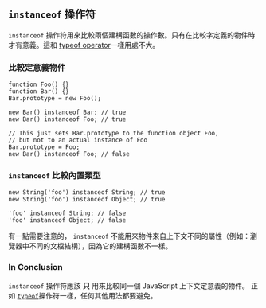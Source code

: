 ## `instanceof` 操作符

`instanceof` 操作符用來比較兩個建構函數的操作數。只有在比較字定義的物件時才有意義。這和 [typeof operator](#types.typeof)一樣用處不大。

### 比較定意義物件

    function Foo() {}
    function Bar() {}
    Bar.prototype = new Foo();

    new Bar() instanceof Bar; // true
    new Bar() instanceof Foo; // true

    // This just sets Bar.prototype to the function object Foo,
    // but not to an actual instance of Foo
    Bar.prototype = Foo;
    new Bar() instanceof Foo; // false

### `instanceof` 比較內置類型

    new String('foo') instanceof String; // true
    new String('foo') instanceof Object; // true

    'foo' instanceof String; // false
    'foo' instanceof Object; // false

有一點需要注意的， `instanceof` 不能用來物件來自上下文不同的屬性（例如：瀏覽器中不同的文檔結構），因為它的建構函數不一樣。

### In Conclusion

`instanceof` 操作符應該 **只** 用來比較同一個 JavaScript 上下文定意義的物件。
正如 [`typeof`](#types.typeof)操作符一樣，任何其他用法都要避免。

